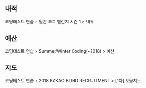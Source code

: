 ## 내적
  코딩테스트 연습 > 월간 코드 챌린지 시즌 1 > 내적

## 예산
  코딩테스트 연습 > Summer/Winter Coding(~2018) > 예산

## 지도
  코딩테스트 연습 > 2018 KAKAO BLIND RECRUITMENT > [1차] 보물지도
